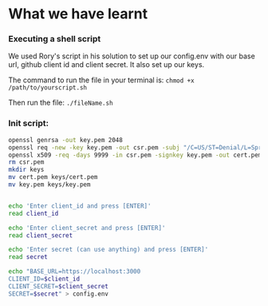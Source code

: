 # What we have learnt

### Executing a shell script

We used Rory's script in his solution to set up our config.env with our base url, github client id and client secret. It also set up our keys.

The command to run the file in your terminal is: `chmod +x /path/to/yourscript.sh`

Then run the file: `./fileName.sh`

### Init script:
```sh
openssl genrsa -out key.pem 2048
openssl req -new -key key.pem -out csr.pem -subj "/C=US/ST=Denial/L=Springfield/O=Dis/CN=localhost"
openssl x509 -req -days 9999 -in csr.pem -signkey key.pem -out cert.pem
rm csr.pem
mkdir keys
mv cert.pem keys/cert.pem
mv key.pem keys/key.pem


echo 'Enter client_id and press [ENTER]'
read client_id

echo 'Enter client_secret and press [ENTER]'
read client_secret

echo 'Enter secret (can use anything) and press [ENTER]'
read secret

echo "BASE_URL=https://localhost:3000
CLIENT_ID=$client_id
CLIENT_SECRET=$client_secret
SECRET=$secret" > config.env
```
